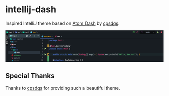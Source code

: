 # intellij-dash

Inspired IntelliJ theme based on [Atom Dash](https://atom.io/packages/dash-ui) by [cpsdqs](https://atom.io/users/cpsdqs).

![screenshot](screenshot.png)

## Special Thanks

Thanks to [cpsdqs](https://atom.io/users/cpsdqs) for providing such a beautiful theme.
